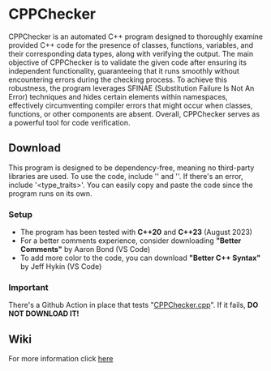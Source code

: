 # **CPPChecker**

CPPChecker is an automated C++ program designed to thoroughly examine provided C++ code for the presence of classes, functions, variables, and their corresponding data types, along with verifying the output. The main objective of CPPChecker is to validate the given code after ensuring its independent functionality, guaranteeing that it runs smoothly without encountering errors during the checking process. To achieve this robustness, the program leverages SFINAE (Substitution Failure Is Not An Error) techniques and hides certain elements within namespaces, effectively circumventing compiler errors that might occur when classes, functions, or other components are absent. Overall, CPPChecker serves as a powerful tool for code verification.

## **Download**

This program is designed to be dependency-free, meaning no third-party libraries are used. To use the code, include '<iostream>' and '<sstream>'. If there's an error, include '<type_traits>'. You can easily copy and paste the code since the program runs on its own.

### **Setup**

+ The program has been tested with **C++20** and **C++23** (August 2023)
+ For a better comments experience, consider downloading **"Better Comments"** by Aaron Bond (VS Code)
+ To add more color to the code, you can download **"Better C++ Syntax"** by Jeff Hykin (VS Code)

### **Important**

There's a Github Action in place that tests "[CPPChecker.cpp](https://github.com/nguyen-vh/CPPChecker/tree/main/CPPChecker)". If it fails, **DO NOT DOWNLOAD IT!**

## **Wiki**

For more information click [here](https://github.com/nguyen-vh/CPPChecker/wiki)








